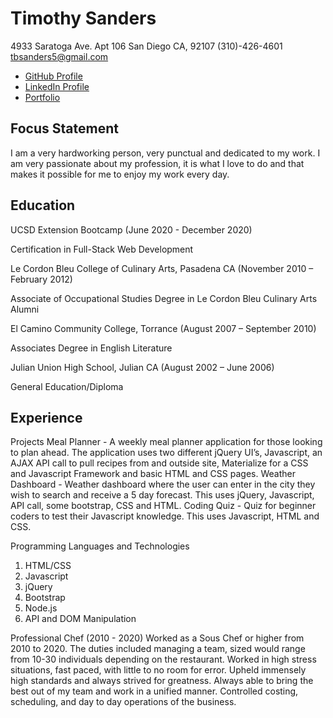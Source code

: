 # Timothy Sanders #
4933 Saratoga Ave. Apt 106
San Diego CA, 92107
(310)-426-4601
tbsanders5@gmail.com
* [GitHub Profile](https://github.com/tbsanders5)
* [LinkedIn Profile](https://www.linkedin.com/in/timothy-sanders-540b6656/)
* [Portfolio](https://tbsanders5.github.io/responsiveportfolio/)

## Focus Statement ##
I am a very hardworking person, very punctual and dedicated to my work. I am very passionate about my
profession, it is what I love to do and that makes it possible for me to enjoy my work every day.


## Education ##
UCSD Extension Bootcamp                                                          (June 2020 - December 2020)

Certification in Full-Stack Web Development 

Le Cordon Bleu College of Culinary Arts, Pasadena CA                           (November 2010 – February 2012)

Associate of Occupational Studies Degree in Le Cordon Bleu Culinary Arts
Alumni

El Camino Community College, Torrance                                           (August 2007 – September 2010)

Associates Degree in English Literature

Julian Union High School, Julian CA                                               (August 2002 – June 2006)

General Education/Diploma

## Experience ##

Projects
Meal Planner - A weekly meal planner application for those looking to plan ahead. The application uses two different jQuery UI’s, Javascript, an AJAX API call to pull recipes from and outside site, Materialize for a CSS and Javascript Framework and basic HTML and CSS pages. 
Weather Dashboard - Weather dashboard where the user can enter in the city they wish to search and receive a 5 day forecast. This uses jQuery, Javascript, API call, some bootstrap, CSS and HTML.
Coding Quiz - Quiz for beginner coders to test their Javascript knowledge. This uses Javascript, HTML and CSS.

Programming Languages and Technologies
1. HTML/CSS
1. Javascript
1. jQuery
1. Bootstrap
1. Node.js
1. API and DOM Manipulation

Professional Chef                                                                         (2010 - 2020)
Worked as a Sous Chef or higher from 2010 to 2020. The duties included managing a team, sized would range from 10-30 individuals depending on the restaurant. Worked in high stress situations, fast paced, with little to no room for error. Upheld immensely high standards and always strived for greatness. Always able to bring the best out of my team and work in a unified manner. Controlled costing, scheduling, and day to day operations of the business. 


